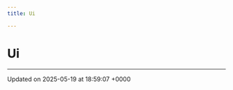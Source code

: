 ```yaml
---
title: Ui

---
```


# Ui








-------------------------------

Updated on 2025-05-19 at 18:59:07 +0000